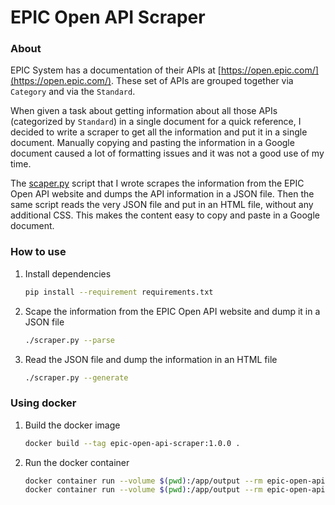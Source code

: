 # EPIC Open API Scraper

### About

EPIC System has a documentation of their APIs at [https://open.epic.com/](https://open.epic.com/). These set of APIs are grouped together via `Category` and via the `Standard`.

When given a task about getting information about all those APIs (categorized by `Standard`) in a single document for a quick reference, I decided to write a scraper to get all the information and put it in a single document. Manually copying and pasting the information in a Google document caused a lot of formatting issues and it was not a good use of my time.

The [scaper.py](./scraper.py) script that I wrote scrapes the information from the EPIC Open API website and dumps the API information in a JSON file. Then the same script reads the very JSON file and put in an HTML file, without any additional CSS. This makes the content easy to copy and paste in a Google document.

### How to use

1. Install dependencies

   ```bash
   pip install --requirement requirements.txt
   ```

2. Scape the information from the EPIC Open API website and dump it in a JSON file

   ```bash
   ./scraper.py --parse
   ```

3. Read the JSON file and dump the information in an HTML file

   ```bash
   ./scraper.py --generate
   ```

### Using docker

1. Build the docker image

   ```bash
   docker build --tag epic-open-api-scraper:1.0.0 .
   ```

2. Run the docker container

   ```bash
   docker container run --volume $(pwd):/app/output --rm epic-open-api-scraper:1.0.0 --parse
   docker container run --volume $(pwd):/app/output --rm epic-open-api-scraper:1.0.0 --generate
   ```
